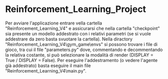 # Reinforcement_Learning_Project

Per avviare l'applicazione entrare vella cartella "Reinforcement_Learning_V4" e assicurarsi che nella cartella "checkpoint" sia presente un modello addestrato con i relativi parametri (se si vuole addestrare da zero basta svuotare la cartella).
Nella diractory "Reinforcement_Learning_V4\gym_game\envs" si possono trovare i file di gioco, tra cui il file "parameters.py" dove, commentando e decommentando la relativa costante, si può selezionare la modalità di render (DISPLAY = True / DISPLAY = False).
Per eseguire l'addestramento (o vedere l'agente già addestrato) basta eseguire il main file "Reinforcement_Learning_V4\main.py".
